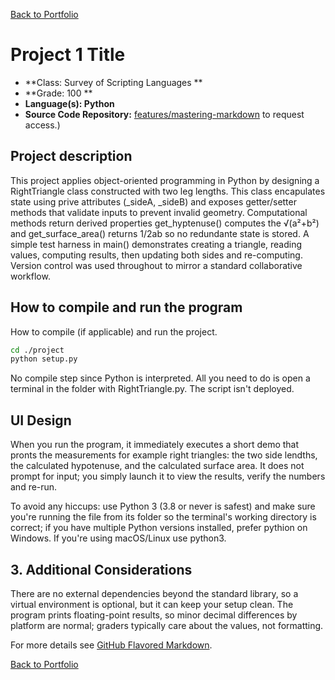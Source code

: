 [Back to Portfolio](./)

Project 1 Title
===============

-   **Class: Survey of Scripting Languages ** 
-   **Grade: 100 ** 
-   **Language(s): Python** 
-   **Source Code Repository:** [features/mastering-markdown](https://github.com/bbatey1/CSCI-301-code-repository/tree/master/lab06) to request access.)

## Project description

This project applies object-oriented programming in Python by designing a RightTriangle class constructed with two leg lengths. This class encapulates state using prive attributes (_sideA, _sideB) and exposes getter/setter methods that validate inputs to prevent invalid geometry. Computational methods return derived properties get_hyptenuse() computes the √(a²+b²) and get_surface_area() returns 1/2ab so no redundante state is stored. A simple test harness in main() demonstrates creating a triangle, reading values, computing results, then updating both sides and re-computing. Version control was used throughout to mirror a standard collaborative workflow.

## How to compile and run the program

How to compile (if applicable) and run the project.

```bash
cd ./project
python setup.py
```

No compile step since Python is interpreted. All you need to do is open a terminal in the folder with RightTriangle.py. The script isn't deployed.

## UI Design



When you run the program, it immediately executes a short demo that pronts the measurements for example right triangles: the two side lendths, the calculated hypotenuse, and the calculated surface area. It does not prompt for input; you simply launch it to view the results, verify the numbers and re-run.


 
 To avoid any hiccups: use Python 3 (3.8 or never is safest) and make sure you're running the file from its folder so the terminal's working directory is correct; if you have multiple Python versions installed, prefer pythion on Windows. If you're using macOS/Linux use python3. 

## 3. Additional Considerations

There are no external dependencies beyond the standard library, so a virtual environment is optional, but it can keep your setup clean. The program prints floating-point results, so minor decimal differences by platform are normal; graders typically care about the values, not formatting.

For more details see [GitHub Flavored Markdown](https://guides.github.com/features/mastering-markdown/).

[Back to Portfolio](./)
